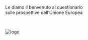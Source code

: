 Le diamo il benvenuto al questionario  
sulle prospettive dell’Unione Europea

<br>

![logo](/{{AppPrefix}}/img/doc/site-peu2018-logos.png)

<br>
